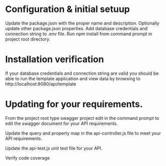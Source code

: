 # Configuration & initial setuup
Update the package.json with the proper name and description.
Optionally update other package.json properties.
Add database credentials and connection string to .env file.
Run npm install from command prompt in project root directory.

# Installation verification
If your database credentials and connection string are valid you 
should be able to run the template application and view data by 
browsing to http://localhost:8080/api/template

# Updating for your requirements.
From the project root type swagger project edit in the command prompt
to edit the swagger document for your API requirements.

Update the query and property map in  the api-controller.js file to 
meet your API requirements.

Update the api-test.js unit test file for your API.

Verify code coverage

